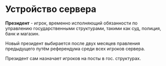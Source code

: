 # Устройство сервера

**Президент** - игрок, временно исполняющий обязанности по управлению государственными структурами, такими как суд, полиция, банк и магазин. 

Новый президент выбирается после двух месяцев правления предыдущего путём референдума среди всех игроков сервера. 

Президент сам назначает игроков на посты в гос. структурах.